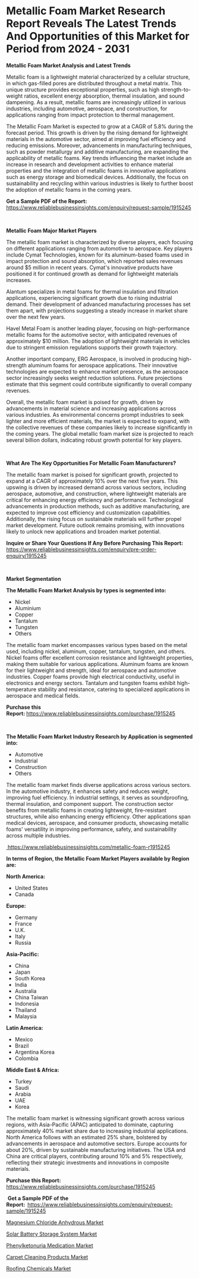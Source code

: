 <p><h1>Metallic Foam Market Research Report Reveals The Latest Trends And Opportunities of this Market for Period from 2024 - 2031</h1></p><p><strong>Metallic Foam Market Analysis and Latest Trends</strong></p>
<p><p>Metallic foam is a lightweight material characterized by a cellular structure, in which gas-filled pores are distributed throughout a metal matrix. This unique structure provides exceptional properties, such as high strength-to-weight ratios, excellent energy absorption, thermal insulation, and sound dampening. As a result, metallic foams are increasingly utilized in various industries, including automotive, aerospace, and construction, for applications ranging from impact protection to thermal management.</p><p>The Metallic Foam Market is expected to grow at a CAGR of 5.8% during the forecast period. This growth is driven by the rising demand for lightweight materials in the automotive sector, aimed at improving fuel efficiency and reducing emissions. Moreover, advancements in manufacturing techniques, such as powder metallurgy and additive manufacturing, are expanding the applicability of metallic foams. Key trends influencing the market include an increase in research and development activities to enhance material properties and the integration of metallic foams in innovative applications such as energy storage and biomedical devices. Additionally, the focus on sustainability and recycling within various industries is likely to further boost the adoption of metallic foams in the coming years.</p></p>
<p><strong>Get a Sample PDF of the Report:&nbsp;</strong> <a href="https://www.reliablebusinessinsights.com/enquiry/request-sample/1915245?utm_campaign=63&utm_medium=2&utm_source=Github&utm_content=ia&utm_term=13112024&utm_id=metallic-foam">https://www.reliablebusinessinsights.com/enquiry/request-sample/1915245</a></p>
<p>&nbsp;</p>
<p><strong>Metallic Foam Major Market Players</strong></p>
<p><p>The metallic foam market is characterized by diverse players, each focusing on different applications ranging from automotive to aerospace. Key players include Cymat Technologies, known for its aluminum-based foams used in impact protection and sound absorption, which reported sales revenues around $5 million in recent years. Cymat's innovative products have positioned it for continued growth as demand for lightweight materials increases.</p><p>Alantum specializes in metal foams for thermal insulation and filtration applications, experiencing significant growth due to rising industrial demand. Their development of advanced manufacturing processes has set them apart, with projections suggesting a steady increase in market share over the next few years.</p><p>Havel Metal Foam is another leading player, focusing on high-performance metallic foams for the automotive sector, with anticipated revenues of approximately $10 million. The adoption of lightweight materials in vehicles due to stringent emission regulations supports their growth trajectory.</p><p>Another important company, ERG Aerospace, is involved in producing high-strength aluminum foams for aerospace applications. Their innovative technologies are expected to enhance market presence, as the aerospace sector increasingly seeks weight reduction solutions. Future projections estimate that this segment could contribute significantly to overall company revenues.</p><p>Overall, the metallic foam market is poised for growth, driven by advancements in material science and increasing applications across various industries. As environmental concerns prompt industries to seek lighter and more efficient materials, the market is expected to expand, with the collective revenues of these companies likely to increase significantly in the coming years. The global metallic foam market size is projected to reach several billion dollars, indicating robust growth potential for key players.</p></p>
<p>&nbsp;</p>
<p><strong>What Are The Key Opportunities For Metallic Foam Manufacturers?</strong></p>
<p><p>The metallic foam market is poised for significant growth, projected to expand at a CAGR of approximately 10% over the next five years. This upswing is driven by increased demand across various sectors, including aerospace, automotive, and construction, where lightweight materials are critical for enhancing energy efficiency and performance. Technological advancements in production methods, such as additive manufacturing, are expected to improve cost efficiency and customization capabilities. Additionally, the rising focus on sustainable materials will further propel market development. Future outlook remains promising, with innovations likely to unlock new applications and broaden market potential.</p></p>
<p><strong>Inquire or Share Your Questions If Any Before Purchasing This Report:</strong> <a href="https://www.reliablebusinessinsights.com/enquiry/pre-order-enquiry/1915245?utm_campaign=63&utm_medium=2&utm_source=Github&utm_content=ia&utm_term=13112024&utm_id=metallic-foam">https://www.reliablebusinessinsights.com/enquiry/pre-order-enquiry/1915245</a></p>
<p>&nbsp;</p>
<p><strong>Market Segmentation</strong></p>
<p><strong>The Metallic Foam Market Analysis by types is segmented into:</strong></p>
<p><ul><li>Nickel</li><li>Aluminium</li><li>Copper</li><li>Tantalum</li><li>Tungsten</li><li>Others</li></ul></p>
<p><p>The metallic foam market encompasses various types based on the metal used, including nickel, aluminum, copper, tantalum, tungsten, and others. Nickel foams offer excellent corrosion resistance and lightweight properties, making them suitable for various applications. Aluminum foams are known for their lightweight and strength, ideal for aerospace and automotive industries. Copper foams provide high electrical conductivity, useful in electronics and energy sectors. Tantalum and tungsten foams exhibit high-temperature stability and resistance, catering to specialized applications in aerospace and medical fields.</p></p>
<p><strong>Purchase this Report:&nbsp;</strong><a href="https://www.reliablebusinessinsights.com/purchase/1915245?utm_campaign=63&utm_medium=2&utm_source=Github&utm_content=ia&utm_term=13112024&utm_id=metallic-foam">https://www.reliablebusinessinsights.com/purchase/1915245</a></p>
<p>&nbsp;</p>
<p><strong>The Metallic Foam Market Industry Research by Application is segmented into:</strong></p>
<p><ul><li>Automotive</li><li>Industrial</li><li>Construction</li><li>Others</li></ul></p>
<p><p>The metallic foam market finds diverse applications across various sectors. In the automotive industry, it enhances safety and reduces weight, improving fuel efficiency. In industrial settings, it serves as soundproofing, thermal insulation, and component support. The construction sector benefits from metallic foams in creating lightweight, fire-resistant structures, while also enhancing energy efficiency. Other applications span medical devices, aerospace, and consumer products, showcasing metallic foams' versatility in improving performance, safety, and sustainability across multiple industries.</p></p>
<p><a href="https://www.reliablebusinessinsights.com/metallic-foam-r1915245?utm_campaign=63&utm_medium=2&utm_source=Github&utm_content=ia&utm_term=13112024&utm_id=metallic-foam">&nbsp;https://www.reliablebusinessinsights.com/metallic-foam-r1915245</a></p>
<p><strong>In terms of Region, the Metallic Foam Market Players available by Region are:</strong></p>
<p>
    <p> <strong> North America: </strong>
        <ul>
            <li>United States</li>
            <li>Canada</li>
        </ul>
        </p> 
    <p> <strong> Europe: </strong>
        <ul>
            <li>Germany</li>
            <li>France</li>
            <li>U.K.</li>
            <li>Italy</li>
            <li>Russia</li>
        </ul>
        </p> 
    <p> <strong> Asia-Pacific: </strong>
        <ul>
            <li>China</li>
            <li>Japan</li>
            <li>South Korea</li>
            <li>India</li>
            <li>Australia</li>
            <li>China Taiwan</li>
            <li>Indonesia</li>
            <li>Thailand</li>
            <li>Malaysia</li>
        </ul>
        </p> 
    <p> <strong> Latin America: </strong>
        <ul>
            <li>Mexico</li>
            <li>Brazil</li>
            <li>Argentina Korea</li>
            <li>Colombia</li>
        </ul>
        </p> 
    <p> <strong> Middle East & Africa: </strong>
        <ul>
            <li>Turkey</li>
            <li>Saudi</li>
            <li>Arabia</li>
            <li>UAE</li>
            <li>Korea</li>
        </ul>
    </p>
    </p>
<p><p>The metallic foam market is witnessing significant growth across various regions, with Asia-Pacific (APAC) anticipated to dominate, capturing approximately 40% market share due to increasing industrial applications. North America follows with an estimated 25% share, bolstered by advancements in aerospace and automotive sectors. Europe accounts for about 20%, driven by sustainable manufacturing initiatives. The USA and China are critical players, contributing around 10% and 5% respectively, reflecting their strategic investments and innovations in composite materials.</p></p>
<p><strong>Purchase this Report: </strong><a href="https://www.reliablebusinessinsights.com/purchase/1915245?utm_campaign=63&utm_medium=2&utm_source=Github&utm_content=ia&utm_term=13112024&utm_id=metallic-foam">https://www.reliablebusinessinsights.com/purchase/1915245</a></p>
<p>&nbsp;<strong>Get a Sample PDF of the Report:&nbsp;&nbsp;</strong><a href="https://www.reliablebusinessinsights.com/enquiry/request-sample/1915245?utm_campaign=63&utm_medium=2&utm_source=Github&utm_content=ia&utm_term=13112024&utm_id=metallic-foam">https://www.reliablebusinessinsights.com/enquiry/request-sample/1915245</a></p>
<p><strong></strong></p>
<p><p><a href="https://www.linkedin.com/pulse/market-forecasting-change-global-magnesium-chloride-tlv1c?utm_campaign=63&utm_medium=2&utm_source=Github&utm_content=ia&utm_term=13112024&utm_id=metallic-foam">Magnesium Chloride Anhydrous Market</a></p><p><a href="https://issuu.com/reportprime-2/docs/solar-battery-storage-system-market_48d6d8359ba10a?utm_campaign=63&utm_medium=2&utm_source=Github&utm_content=ia&utm_term=13112024&utm_id=metallic-foam">Solar Battery Storage System Market</a></p><p><a href="https://issuu.com/reportprime-2/docs/phenylketonuria-medication-market-s_d431a77e1264b7?utm_campaign=63&utm_medium=2&utm_source=Github&utm_content=ia&utm_term=13112024&utm_id=metallic-foam">Phenylketonuria Medication Market</a></p><p><a href="https://github.com/mosmentrcqn/Market-Research-Report-List-1/blob/main/carpet-cleaning-products-market.md?utm_campaign=63&utm_medium=2&utm_source=Github&utm_content=ia&utm_term=13112024&utm_id=metallic-foam">Carpet Cleaning Products Market</a></p><p><a href="https://github.com/JubayerMia832/Market-Research-Report-List-1/blob/main/roofing-chemicals-market.md?utm_campaign=63&utm_medium=2&utm_source=Github&utm_content=ia&utm_term=13112024&utm_id=metallic-foam">Roofing Chemicals Market</a></p></p>